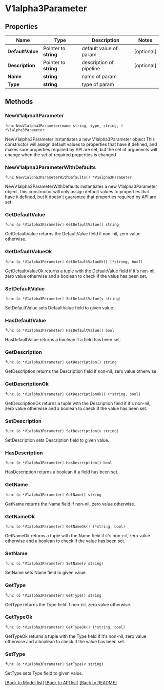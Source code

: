 # V1alpha3Parameter

## Properties

Name | Type | Description | Notes
------------ | ------------- | ------------- | -------------
**DefaultValue** | Pointer to **string** | default value of param | [optional] 
**Description** | Pointer to **string** | description of pipeline | [optional] 
**Name** | **string** | name of param | 
**Type** | **string** | type of param | 

## Methods

### NewV1alpha3Parameter

`func NewV1alpha3Parameter(name string, type_ string, ) *V1alpha3Parameter`

NewV1alpha3Parameter instantiates a new V1alpha3Parameter object
This constructor will assign default values to properties that have it defined,
and makes sure properties required by API are set, but the set of arguments
will change when the set of required properties is changed

### NewV1alpha3ParameterWithDefaults

`func NewV1alpha3ParameterWithDefaults() *V1alpha3Parameter`

NewV1alpha3ParameterWithDefaults instantiates a new V1alpha3Parameter object
This constructor will only assign default values to properties that have it defined,
but it doesn't guarantee that properties required by API are set

### GetDefaultValue

`func (o *V1alpha3Parameter) GetDefaultValue() string`

GetDefaultValue returns the DefaultValue field if non-nil, zero value otherwise.

### GetDefaultValueOk

`func (o *V1alpha3Parameter) GetDefaultValueOk() (*string, bool)`

GetDefaultValueOk returns a tuple with the DefaultValue field if it's non-nil, zero value otherwise
and a boolean to check if the value has been set.

### SetDefaultValue

`func (o *V1alpha3Parameter) SetDefaultValue(v string)`

SetDefaultValue sets DefaultValue field to given value.

### HasDefaultValue

`func (o *V1alpha3Parameter) HasDefaultValue() bool`

HasDefaultValue returns a boolean if a field has been set.

### GetDescription

`func (o *V1alpha3Parameter) GetDescription() string`

GetDescription returns the Description field if non-nil, zero value otherwise.

### GetDescriptionOk

`func (o *V1alpha3Parameter) GetDescriptionOk() (*string, bool)`

GetDescriptionOk returns a tuple with the Description field if it's non-nil, zero value otherwise
and a boolean to check if the value has been set.

### SetDescription

`func (o *V1alpha3Parameter) SetDescription(v string)`

SetDescription sets Description field to given value.

### HasDescription

`func (o *V1alpha3Parameter) HasDescription() bool`

HasDescription returns a boolean if a field has been set.

### GetName

`func (o *V1alpha3Parameter) GetName() string`

GetName returns the Name field if non-nil, zero value otherwise.

### GetNameOk

`func (o *V1alpha3Parameter) GetNameOk() (*string, bool)`

GetNameOk returns a tuple with the Name field if it's non-nil, zero value otherwise
and a boolean to check if the value has been set.

### SetName

`func (o *V1alpha3Parameter) SetName(v string)`

SetName sets Name field to given value.


### GetType

`func (o *V1alpha3Parameter) GetType() string`

GetType returns the Type field if non-nil, zero value otherwise.

### GetTypeOk

`func (o *V1alpha3Parameter) GetTypeOk() (*string, bool)`

GetTypeOk returns a tuple with the Type field if it's non-nil, zero value otherwise
and a boolean to check if the value has been set.

### SetType

`func (o *V1alpha3Parameter) SetType(v string)`

SetType sets Type field to given value.



[[Back to Model list]](../README.md#documentation-for-models) [[Back to API list]](../README.md#documentation-for-api-endpoints) [[Back to README]](../README.md)


